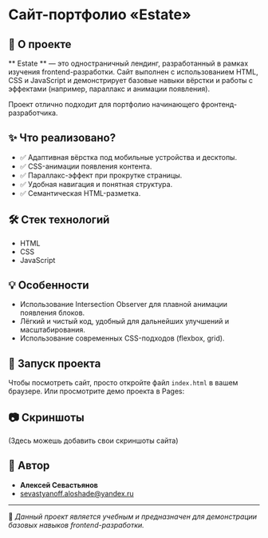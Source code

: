 # Сайт-портфолио «Estate»

## 🌲 О проекте

** Estate ** — это одностраничный лендинг, разработанный в рамках изучения frontend-разработки. Сайт выполнен с использованием HTML, CSS и JavaScript и демонстрирует базовые навыки вёрстки и работы с эффектами (например, параллакс и анимации появления).

Проект отлично подходит для портфолио начинающего фронтенд-разработчика.

## ✨ Что реализовано?

- ✅ Адаптивная вёрстка под мобильные устройства и десктопы.
- ✅ CSS-анимации появления контента.
- ✅ Параллакс-эффект при прокрутке страницы.
- ✅ Удобная навигация и понятная структура.
- ✅ Семантическая HTML-разметка.

## 🛠️ Стек технологий

- HTML
- CSS
- JavaScript

## 💡 Особенности

- Использование Intersection Observer для плавной анимации появления блоков.
- Лёгкий и чистый код, удобный для дальнейших улучшений и масштабирования.
- Использование современных CSS-подходов (flexbox, grid).

## 🚀 Запуск проекта

Чтобы посмотреть сайт, просто откройте файл `index.html` в вашем браузере.
Или просмотрите демо проекта в Pages: 

## 📷 Скриншоты

(Здесь можешь добавить свои скриншоты сайта)

## 🙌 Автор

- **Алексей Севастьянов**
- [sevastyanoff.aloshade@yandex.ru](mailto:sevastyanoff.aloshade@yandex.ru)

---

📌 *Данный проект является учебным и предназначен для демонстрации базовых навыков frontend-разработки.*

